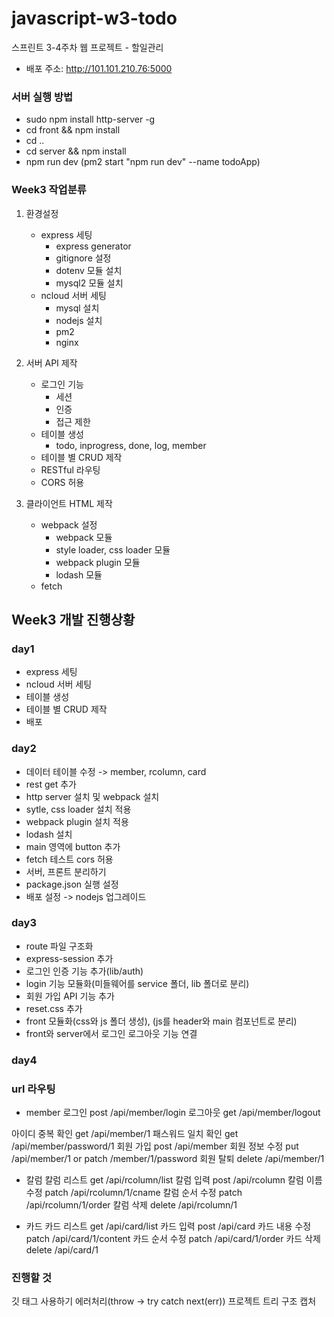 # javascript-w3-todo
스프린트 3-4주차 웹 프로젝트 - 할일관리

- 배포 주소: http://101.101.210.76:5000

### 서버 실행 방법
- sudo npm install http-server -g
- cd front && npm install
- cd .. 
- cd server && npm install
- npm run dev (pm2 start "npm run dev" --name todoApp)

### Week3 작업분류
1. 환경설정
    - express 세팅
        - express generator
        - gitignore 설정
        - dotenv 모듈 설치
        - mysql2 모듈 설치
    - ncloud 서버 세팅
        - mysql 설치
        - nodejs 설치
        - pm2
        - nginx

2. 서버 API 제작
    - 로그인 기능
        - 세션
        - 인증
        - 접근 제한
    - 테이블 생성
        - todo, inprogress, done, log, member
    - 테이블 별 CRUD 제작
    - RESTful 라우팅
    - CORS 허용

3. 클라이언트 HTML 제작
    - webpack 설정
        - webpack 모듈
        - style loader, css loader 모듈
        - webpack plugin 모듈
        - lodash 모듈
    - fetch

## Week3 개발 진행상황

### day1
- express 세팅
- ncloud 서버 세팅
- 테이블 생성
- 테이블 별 CRUD 제작
- 배포

### day2
- 데이터 테이블 수정 -> member, rcolumn, card
- rest get 추가
- http server 설치 및 webpack 설치
- sytle, css loader 설치 적용
- webpack plugin 설치 적용
- lodash 설치
- main 영역에 button 추가
- fetch 테스트 cors 허용
- 서버, 프론트 분리하기
- package.json 실행 설정
- 배포 설정 -> nodejs 업그레이드

### day3
- route 파일 구조화
- express-session 추가
- 로그인 인증 기능 추가(lib/auth)
- login 기능 모듈화(미들웨어를 service 폴더, lib 폴더로 분리)
- 회원 가입 API 기능 추가
- reset.css 추가
- front 모듈화(css와 js 폴더 생성), (js를 header와 main 컴포넌트로 분리)
- front와 server에서 로그인 로그아웃 기능 연결

### day4



### url 라우팅

- member
로그인 post /api/member/login
로그아웃 get /api/member/logout

아이디 중복 확인 get /api/member/1
패스워드 일치 확인 get /api/member/password/1
회원 가입 post /api/member
회원 정보 수정 put /api/member/1 or patch /member/1/password
회원 탈퇴 delete /api/member/1

- 칼럼
칼럼 리스트 get /api/rcolumn/list
칼럼 입력 post /api/rcolumn
칼럼 이름 수정 patch /api/rcolumn/1/cname
칼럼 순서 수정 patch /api/rcolumn/1/order
칼럼 삭제 delete /api/rcolumn/1

- 카드
카드 리스트 get /api/card/list
카드 입력 post /api/card
카드 내용 수정 patch /api/card/1/content
카드 순서 수정 patch /api/card/1/order
카드 삭제 delete /api/card/1

### 진행할 것
깃 태그 사용하기
에러처리(throw -> try catch next(err))
프로젝트 트리 구조 캡처
